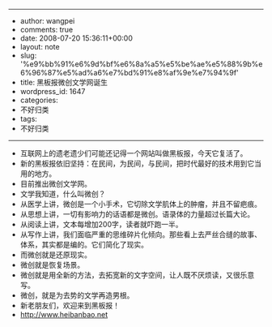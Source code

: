 - --
- author: wangpei
- comments: true
- date: 2008-07-20 15:36:11+00:00
- layout: note
- slug: '%e9%bb%91%e6%9d%bf%e6%8a%a5%e5%be%ae%e5%88%9b%e6%96%87%e5%ad%a6%e7%bd%91%e8%af%9e%e7%94%9f'
- title: 黑板报微创文学网诞生
- wordpress_id: 1647
- categories:
- 不好归类
- tags:
- 不好归类
- --
- 互联网上的遗老遗少们可能还记得一个网站叫做黑板报，今天它复活了。
- 新的黑板报依旧坚持：在民间，为民间，与民间，把时代最好的技术用到它当用的地方。
- 目前推出微创文学网。
- 文学我知道，什么叫微创？
- 从医学上讲，微创是一个小手术，它切除文学肌体上的肿瘤，并且不留疤痕。
- 从思想上讲，一切有影响力的话语都是微创。语录体的力量超过长篇大论。
- 从阅读上讲，文本每增加200字，读者就吓跑一半。
- 从写作上讲，我们面临严重的思维碎片化倾向。那些看上去严丝合缝的故事、体系，其实都是编的。它们简化了现实。
- 而微创就是还原现实。
- 微创就是恢复场景。
- 微创就是用全新的方法，去拓宽新的文字空间，让人既不厌烦读，又很乐意写。
- 微创，就是为去势的文学再造男根。
- 新老朋友们，欢迎来到黑板报！
- http://www.heibanbao.net
